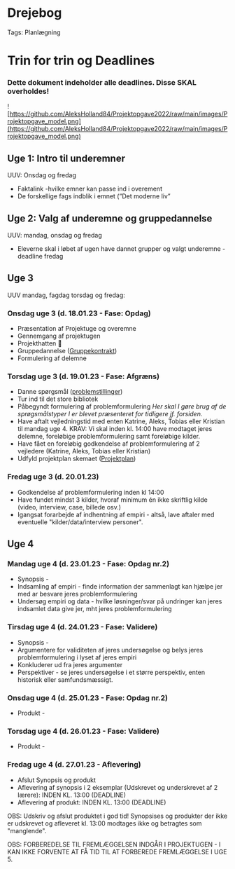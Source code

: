 # Drejebog

Tags: Planlægning

# Trin for trin og Deadlines

### Dette dokument indeholder alle deadlines. Disse **SKAL** overholdes!

![https://github.com/AleksHolland84/Projektopgave2022/raw/main/images/Projektopgave_model.png](https://github.com/AleksHolland84/Projektopgave2022/raw/main/images/Projektopgave_model.png)

## Uge 1: Intro til underemner

UUV: Onsdag og fredag

- Faktalink -hvilke emner kan passe ind i overement
- De forskellige fags indblik i emnet (”Det moderne liv”

## Uge 2: Valg af underemne og gruppedannelse

UUV: mandag, onsdag og fredag

- Eleverne skal i løbet af ugen have dannet grupper og valgt underemne - deadline fredag

## Uge 3

UUV mandag, fagdag torsdag og fredag:

### Onsdag uge 3 (d. 18.01.23 - Fase: Opdag)

- Præsentation af Projektuge og overemne
- Gennemgang af projektugen
- Projekthatten 🎩
- Gruppedannelse ([Gruppekontrakt](https://github.com/AleksHolland84/Projektopgave2022/blob/main/ressourcer/ideide-V%C3%A6rkt%C3%B8j-Skabelon-Gruppekontrakt-A4.pdf))
- Formulering af delemne

### Torsdag uge 3 (d. 19.01.23 - Fase: Afgræns)

- Danne spørgsmål ([problemstillinger](https://github.com/AleksHolland84/Projektopgave2022/blob/main/ressourcer/Plakat_Proeven_i_kulturfagene_problemstilling.jpg?raw=true))
- Tur ind til det store bibliotek
- Påbegyndt formulering af problemformulering
*Her skal I gøre brug af de sprøgsmålstyper I er blevet præsenteret for tidligere jf. forsiden.*
- Have aftalt vejledningstid med enten Katrine, Aleks, Tobias eller Kristian til mandag uge 4. KRAV: Vi skal inden kl. 14:00 have modtaget jeres delemne, foreløbige problemformulering samt foreløbige kilder.
- Have fået en foreløbig godkendelse af problemformulering af 2 vejledere (Katrine, Aleks, Tobias eller Kristian)
- Udfyld projektplan skemaet ([Projektplan](https://github.com/AleksHolland84/Projektopgave2022/blob/main/ressourcer/Projektplan_dage.pdf))

### Fredag uge 3 (d. 20.01.23)

- Godkendelse af problemformulering inden kl 14:00
- Have fundet mindst 3 kilder, hvoraf minimum én ikke skriftlig kilde (video, interview, case, billede osv.)
- Igangsat forarbejde af indhentning af empiri - altså, lave aftaler med eventuelle "kilder/data/interview personer".

## Uge 4

### Mandag uge 4 (d. 23.01.23 - Fase: Opdag nr.2)

- Synopsis -
- Indsamling af empiri - finde information der sammenlagt kan hjælpe jer med ar besvare jeres problemformulering
- Undersøg empiri og data - hvilke løsninger/svar på undringer kan jeres indsamlet data give jer, mht jeres problemformulering

### Tirsdag uge 4 (d. 24.01.23 - Fase: Validere)

- Synopsis -
- Argumentere for validiteten af jeres undersøgelse og belys jeres problemformulering i lyset af jeres empiri
- Konkluderer ud fra jeres argumenter
- Perspektiver - se jeres undersøgelse i et større perspektiv, enten historisk eller samfundsmæssigt.

### Onsdag uge 4 (d. 25.01.23 - Fase: Opdag nr.2)

- Produkt -

### Torsdag uge 4 (d. 26.01.23 - Fase: Validere)

- Produkt -

### Fredag uge 4 (d. 27.01.23 - Aflevering)

- Afslut Synopsis og produkt
- Aflevering af synopsis i 2 eksemplar (Udskrevet og underskrevet af 2 lærere): INDEN KL. 13:00 (DEADLINE)
- Aflevering af produkt: INDEN KL. 13:00 (DEADLINE)

OBS: Udskriv og afslut produktet i god tid!
Synopsises og produkter der ikke er udskrevet og afleveret kl. 13:00 modtages ikke og betragtes som "manglende".

OBS: FORBEREDELSE TIL FREMLÆGGELSEN INDGÅR I PROJEKTUGEN - I KAN IKKE FORVENTE AT FÅ TID TIL AT FORBEREDE FREMLÆGGELSE I UGE 5.
